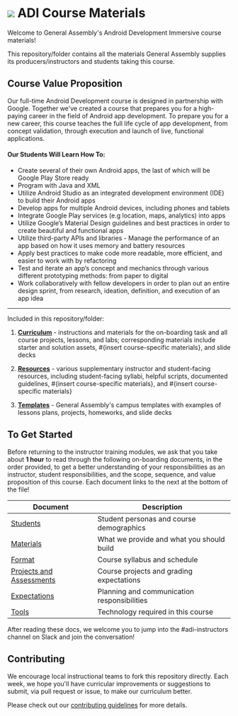 # ![](https://ga-dash.s3.amazonaws.com/production/assets/logo-9f88ae6c9c3871690e33280fcf557f33.png) ADI Course Materials

Welcome to General Assembly's Android Development Immersive course materials!

This repository/folder contains all the materials General Assembly supplies its producers/instructors and students taking this course.

## Course Value Proposition

<!--  Taken from the course's confluence -->

Our full-time Android Development course is designed in partnership with Google. Together we've created a course that prepares you for a high-paying career in the field of Android app development. To prepare you for a new career, this course teaches the full life cycle of app development, from concept validation, through execution and launch of live, functional applications.  

#### Our Students Will Learn How To:

<!-- a bulleted list of learning goals from the RMI doc from ga.co -->

- Create several of their own Android apps, the last of which will be Google Play Store ready
- Program with Java and XML
- Utilize Android Studio as an integrated development environment (IDE) to build their Android apps
- Develop apps for multiple Android devices, including phones and tablets
- Integrate Google Play services (e.g location, maps, analytics) into apps
- Utilize Google’s Material Design guidelines and best practices in order to create beautiful and functional apps
- Utilize third-party APIs and libraries - Manage the performance of an app based on how it uses memory and battery resources
- Apply best practices to make code more readable, more efficient, and easier to work with by refactoring
- Test and iterate an app’s concept and mechanics through various different prototyping methods: from paper to digital
- Work collaboratively with fellow developers in order to plan out an entire design sprint, from research, ideation, definition, and execution of an app idea

---

Included in this repository/folder:

1. [**Curriculum**](curriculum) - instructions and materials for the on-boarding task and all course projects, lessons, and labs; corresponding materials include starter and solution assets, #{insert course-specific materials}, and slide decks

2. [**Resources**](resources) - various supplementary instructor and student-facing resources, including student-facing syllabi, helpful scripts, documented guidelines, #{insert course-specific materials}, and #{insert course-specific materials}

3. [**Templates**](templates) - General Assembly's campus templates with examples of lessons plans, projects, homeworks, and slide decks


## To Get Started

Before returning to the instructor training modules, we ask that you take about **1 hour** to read through the following on-boarding documents, in the order provided, to get a better understanding of your responsibilities as an instructor, student responsibilities, and the scope, sequence, and value proposition of this course.  Each document links to the next at the bottom of the file!

Document                             | Description
----------------------------------- | ------------------------------------------
[Students](curriculum/01-staff-onboarding/01-students.md) | Student personas and course demographics
[Materials](curriculum/01-staff-onboarding/02-course-materials.md) | What we provide and what you should build
[Format](curriculum/01-staff-onboarding/03-course-format.md) | Course syllabus and schedule
[Projects and Assessments](curriculum/01-staff-onboarding/04-projects-assessments.md) | Course projects and grading expectations
[Expectations](curriculum/01-staff-onboarding/05-instructor-expectations.md) | Planning and communication responsibilities
[Tools](curriculum/01-staff-onboarding/06-tech-guide.md) | Technology required in this course



After reading these docs, we welcome you to jump into the #adi-instructors channel on Slack and join the conversation!

## Contributing

We encourage local instructional teams to fork this repository directly.  Each week, we hope you'll have curricular improvements or suggestions to submit, via pull request or issue, to make our curriculum better.

Please check out our [contributing guidelines](contributing.md) for more details.
